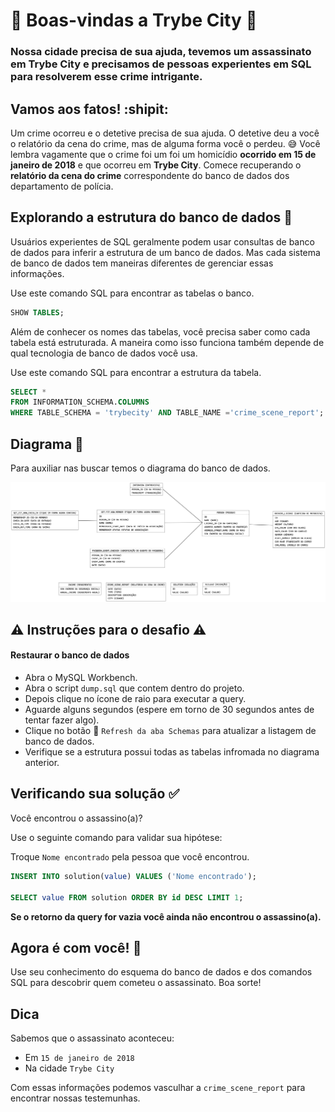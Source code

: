 # :city_sunset: Boas-vindas a Trybe City :city_sunset:

### Nossa cidade precisa de sua ajuda, tevemos um assassinato em Trybe City e precisamos de pessoas experientes em SQL para resolverem esse crime intrigante.

## Vamos aos fatos! :shipit:
Um crime ocorreu e o detetive precisa de sua ajuda. O detetive deu a você o relatório da cena do crime, mas de alguma forma você o perdeu. :sweat_smile: Você lembra vagamente que o crime foi um foi um homicídio **ocorrido em 15 de janeiro de 2018** e que ocorreu em **Trybe City**. Comece recuperando o **relatório da cena do crime** correspondente do banco de dados dos departamento de polícia.

## Explorando a estrutura do banco de dados :mag_right:
Usuários experientes de SQL geralmente podem usar consultas de banco de dados para inferir a estrutura de um banco de dados. Mas cada sistema de banco de dados tem maneiras diferentes de gerenciar essas informações.

Use este comando SQL para encontrar as tabelas o banco.

~~~sql
SHOW TABLES;
~~~

Além de conhecer os nomes das tabelas, você precisa saber como cada tabela está estruturada. A maneira como isso funciona também depende de qual tecnologia de banco de dados você usa.

Use este comando SQL para encontrar a estrutura da tabela.

~~~sql
SELECT *
FROM INFORMATION_SCHEMA.COLUMNS 
WHERE TABLE_SCHEMA = 'trybecity' AND TABLE_NAME ='crime_scene_report';
~~~

## Diagrama :page_facing_up:
Para auxiliar nas buscar temos o diagrama do banco de dados.

![plot](./DER.png)

## :warning: Instruções para o desafio :warning:

#### Restaurar o banco de dados
- Abra o MySQL Workbench.
- Abra o script `dump.sql` que contem dentro do projeto.
- Depois clique no ícone de raio para executar a query.
- Aguarde alguns segundos (espere em torno de 30 segundos antes de tentar fazer algo).
- Clique no botão :arrows_counterclockwise: `Refresh da aba Schemas` para atualizar a listagem de banco de dados.
- Verifique se a estrutura possui todas as tabelas infromada no diagrama anterior.

## Verificando sua solução :white_check_mark:
Você encontrou o assassino(a)?

Use o seguinte comando para validar sua hipótese:

Troque `Nome encontrado` pela pessoa que você encontrou.

~~~sql
INSERT INTO solution(value) VALUES ('Nome encontrado');

SELECT value FROM solution ORDER BY id DESC LIMIT 1;
~~~

**Se o retorno da query for vazia você ainda não encontrou o assassino(a).**

## Agora é com você! :rocket:
Use seu conhecimento do esquema do banco de dados e dos comandos SQL para descobrir quem cometeu o assassinato. Boa sorte!

## Dica

Sabemos que o assassinato aconteceu:
 - Em `15 de janeiro de 2018`
 - Na cidade `Trybe City`

Com essas informações podemos vasculhar a `crime_scene_report` para encontrar nossas testemunhas.